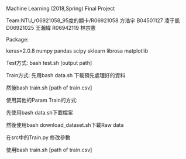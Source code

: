 Machine Learning (2018,Spring) Final Project

Team:NTU_r06921058_95度的顯卡/R06921058 方浩宇 B04501127 凌于凱 D06921025 王瀚緯 R06942119 林宗憲

Package:

keras=2.0.8 numpy pandas scipy sklearn librosa matplotlib


Test方式:
bash test.sh [output path]

Train方式:
先用bash data.sh
下載預先處理好的資料

然後bash train.sh [path of train.csv]

使用其他的Param Train的方式:

先使用bash data.sh下載檔案

然後使用bash download_dataset.sh下載Raw data

在src中的Train.py 修改參數

使用bash train.sh [path of train.csv]

